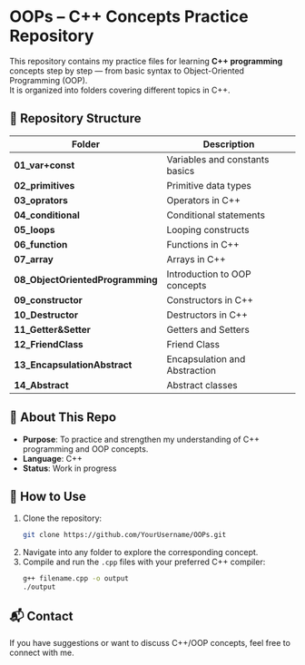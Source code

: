 # OOPs – C++ Concepts Practice Repository  

This repository contains my practice files for learning **C++ programming** concepts step by step — from basic syntax to Object-Oriented Programming (OOP).  
It is organized into folders covering different topics in C++.  

## 📂 Repository Structure  

| Folder | Description |
|--------|-------------|
| **01_var+const** | Variables and constants basics |
| **02_primitives** | Primitive data types |
| **03_oprators** | Operators in C++ |
| **04_conditional** | Conditional statements |
| **05_loops** | Looping constructs |
| **06_function** | Functions in C++ |
| **07_array** | Arrays in C++ |
| **08_ObjectOrientedProgramming** | Introduction to OOP concepts |
| **09_constructor** | Constructors in C++ |
| **10_Destructor** | Destructors in C++ |
| **11_Getter&Setter** | Getters and Setters |
| **12_FriendClass** | Friend Class |
| **13_EncapsulationAbstract** | Encapsulation and Abstraction |
| **14_Abstract** | Abstract classes |

## 🚀 About This Repo  

- **Purpose**: To practice and strengthen my understanding of C++ programming and OOP concepts.
- **Language**: C++
- **Status**: Work in progress  

## 📝 How to Use  

1. Clone the repository:
   ```bash
   git clone https://github.com/YourUsername/OOPs.git
   ```
2. Navigate into any folder to explore the corresponding concept.
3. Compile and run the `.cpp` files with your preferred C++ compiler:
   ```bash
   g++ filename.cpp -o output
   ./output
   ```

## 📬 Contact  

If you have suggestions or want to discuss C++/OOP concepts, feel free to connect with me.  
